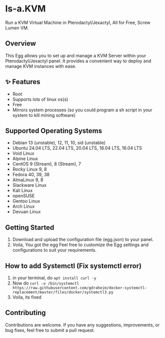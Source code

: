 # Is-a.KVM
Run a KVM Virtual Machine in Pterodactyl/Jexactyl, All for Free, Screw Lumen VM.

## Overview

This Egg allows you to set up and manage a KVM Server within your Pterodactyl/Jexactyl panel. It provides a convenient way to deploy and manage KVM instances with ease.


## ✨ Features

- Root
- Supports lots of linux os(s)
- Free
- Mirrors system processes (so you could program a sh script in your system to kill mining software)

## Supported Operating Systems

- Debian 13 (unstable), 12, 11, 10, sid (unstable)
- Ubuntu 24.04 LTS, 22.04 LTS, 20.04 LTS, 18.04 LTS, 16.04 LTS
- Void Linux
- Alpine Linux
- CentOS 9 (Stream), 8 (Stream), 7
- Rocky Linux 9, 8
- Fedora 40, 39, 38
- AlmaLinux 9, 8
- Slackware Linux
- Kali Linux
- openSUSE
- Gentoo Linux
- Arch Linux
- Devuan Linux

## Getting Started

1. Download and upload the configuration file (egg.json) to your panel.
2. Voila, You got the egg
Feel free to customize the Egg settings and configurations to suit your requirements.

## How to add Systemctl (Fix systemctl error)

1. in your terminal, do `apt install curl -y`
2. Now do `curl -o /bin/systemctl https://raw.githubusercontent.com/gdraheim/docker-systemctl-replacement/master/files/docker/systemctl3.py`
3. Voila, its fixed
   
## Contributing
Contributions are welcome. If you have any suggestions, improvements, or bug fixes, feel free to submit a pull request.
